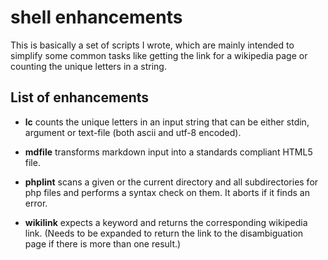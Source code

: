 shell enhancements
==================

This is basically a set of scripts I wrote, which are mainly
intended to simplify some common tasks like getting the link
for a wikipedia page or counting the unique letters in a string.

## List of enhancements

-  __lc__ counts the unique letters in an input string that can be
   either stdin, argument or text-file (both ascii and utf-8 encoded).

-  __mdfile__ transforms markdown input into a standards compliant
   HTML5 file.

-  __phplint__ scans a given or the current directory and all
   subdirectories for php files and performs a syntax check on them.
   It aborts if it finds an error.

-  __wikilink__ expects a keyword and returns the corresponding
   wikipedia link.
   (Needs to be expanded to return the link to the disambiguation
   page if there is more than one result.)

